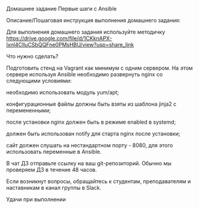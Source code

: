 Домашнее задание
Первые шаги с Ansible

Описание/Пошаговая инструкция выполнения домашнего задания:

Для выполнения домашнего задания используйте методичку
https://drive.google.com/file/d/1CKknAPX-Ixnl4ClluCSbQQFne0PMsHBU/view?usp=share_link

Что нужно сделать?

Подготовить стенд на Vagrant как минимум с одним сервером. На этом сервере используя Ansible необходимо развернуть nginx со следующими условиями:

необходимо использовать модуль yum/apt;

конфигурационные файлы должны быть взяты из шаблона jinja2 с перемененными;

после установки nginx должен быть в режиме enabled в systemd;

должен быть использован notify для старта nginx после установки;

сайт должен слушать на нестандартном порту - 8080, для этого использовать переменные в Ansible.

В чат ДЗ отправьте ссылку на ваш git-репозиторий. Обычно мы проверяем ДЗ в течение 48 часов.

Если возникнут вопросы, обращайтесь к студентам, преподавателям и наставникам в канал группы в Slack.

Удачи при выполнении
